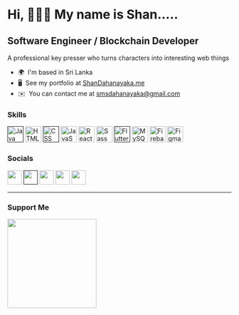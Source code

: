 Hi, 🧑🏻‍💻 My name is Shan.....
=================================================

Software Engineer / Blockchain Developer
-----------------

A professional key presser who turns characters into interesting web things

* 🌍  I'm based in Sri Lanka
* 🖥️  See my portfolio at [ShanDahanayaka.me](https://smsdahanayaka.github.io/personal-portfolio/)
* ✉️  You can contact me at [smsdahanayaka@gmail.com](mailto:smsdahanayaka@gmail.com)



### Skills


<p align="left">
<a href="" target="" rel="noreferrer"><img src="https://c8.alamy.com/comp/2CFJA28/java-programming-language-2CFJA28.jpg" width="36" height="36" alt="Java" /></a>  <a href="https://developer.mozilla.org/en-US/docs/Glossary/HTML5" target="_blank" rel="noreferrer"><img src="https://raw.githubusercontent.com/danielcranney/readme-generator/main/public/icons/skills/html5-colored.svg" width="36" height="36" alt="HTML5" /></a>  <a href="" target="" rel="noreferrer"><img src="https://1000logos.net/wp-content/uploads/2020/09/CSS-Logo.png" width="36" height="36" alt="CSS" /></a>  <a href="https://developer.mozilla.org/en-US/docs/Web/JavaScript" target="_blank" rel="noreferrer"><img src="https://raw.githubusercontent.com/danielcranney/readme-generator/main/public/icons/skills/javascript-colored.svg" width="36" height="36" alt="JavaScript" /></a>  <a href="https://reactjs.org/" target="_blank" rel="noreferrer"><img src="https://raw.githubusercontent.com/danielcranney/readme-generator/main/public/icons/skills/react-colored.svg" width="36" height="36" alt="React" /></a> 
 <a href="https://sass-lang.com/" target="_blank" rel="noreferrer"><img src="https://raw.githubusercontent.com/danielcranney/readme-generator/main/public/icons/skills/sass-colored.svg" width="36" height="36" alt="Sass" /></a>  <a href="" target="" rel="noreferrer"><img src="https://cdn.dribbble.com/users/1622791/screenshots/11174104/media/10f980d41342cfb900a4b8e6d025bb79.png" width="36" height="36" alt="Flutter" /></a>  <a href="https://www.mysql.com/" target="_blank" rel="noreferrer"><img src="https://raw.githubusercontent.com/danielcranney/readme-generator/main/public/icons/skills/mysql-colored.svg" width="36" height="36" alt="MySQL" /></a>  <a href="https://firebase.google.com/" target="_blank" rel="noreferrer"><img src="https://raw.githubusercontent.com/danielcranney/readme-generator/main/public/icons/skills/firebase-colored.svg" width="36" height="36" alt="Firebase" /></a>  <a href="https://www.figma.com/" target="_blank" rel="noreferrer"><img src="https://raw.githubusercontent.com/danielcranney/readme-generator/main/public/icons/skills/figma-colored.svg" width="36" height="36" alt="Figma" /></a>
</p>


### Socials

<p align="left"> 
<a href="https://github.com/smsdahanayaka" target="_blank" rel="noreferrer"><img src="https://github.githubassets.com/images/modules/logos_page/GitHub-Mark.png" width="32" height="32" /></a>  <a href="" target="_blank" rel="noreferrer"><img src="https://img.freepik.com/premium-vector/purple-gradiend-social-media-logo_197792-1883.jpg?w=2000" width="32" height="32" /></a>  <a href="https://www.linkedin.com/in/shan-m-dahanayaka/" target="_blank" rel="noreferrer"><img src="https://upload.wikimedia.org/wikipedia/commons/thumb/c/ca/LinkedIn_logo_initials.png/800px-LinkedIn_logo_initials.png" width="32" height="32" /></a>  <a href="https://stackoverflow.com/users/21786842/shan-dahanayaka" target="_blank" rel="noreferrer"><img src="https://upload.wikimedia.org/wikipedia/commons/thumb/e/ef/Stack_Overflow_icon.svg/768px-Stack_Overflow_icon.svg.png" width="32" height="32" /></a>  <a href="https://www.twitter.com/" target="_blank" rel="noreferrer"><img src="https://cdn-icons-png.flaticon.com/512/4096/4096132.png" width="32" height="32" /></a> 

-----------------

### Support Me

<a href="https://www.buymeacoffee.com/bawanthathilan"><img src="https://cdn.buymeacoffee.com/buttons/v2/default-yellow.png" width="200" /></a>
